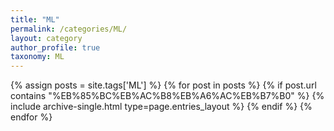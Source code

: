 ```yaml
---
title: "ML"
permalink: /categories/ML/
layout: category
author_profile: true
taxonomy: ML
---
```


{% assign posts = site.tags['ML'] %}
{% for post in posts %} 
    {% if post.url contains "%EB%85%BC%EB%AC%B8%EB%A6%AC%EB%B7%B0" %}
        {% include archive-single.html type=page.entries_layout %}
    {% endif %}
{% endfor %}
